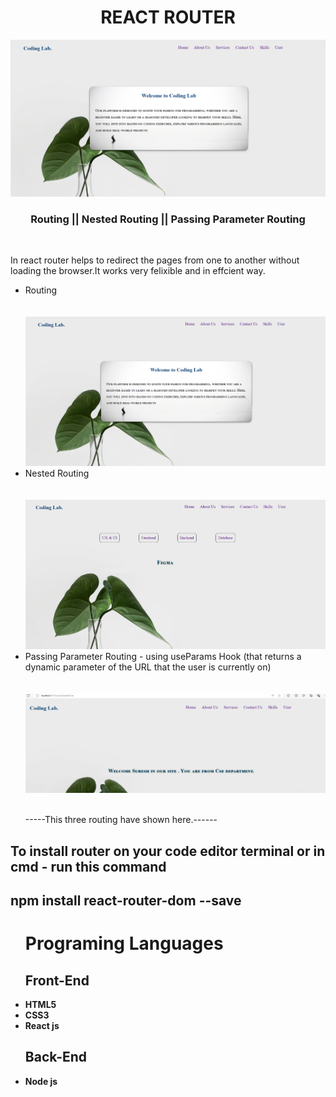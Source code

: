 <h1 align ="center">REACT ROUTER</h1>
<!-- <h2><a href="https://hyperdevil-x.github.io/formvalidation/" target="_blank">Form Link</a></h2> -->
<img src="cover.PNG">
 <h3  align ="center"><b>Routing || Nested Routing || Passing Parameter Routing</b></h3>
 <br>
<p>In react router helps to redirect the pages from one to another without loading the browser.It works very felixible and in effcient way.</p>
<ul>
 <li>Routing</li><br><br>
 <img src="cover.PNG">
 <li>Nested Routing</li><br><br>
 <img src="nested.PNG">
 <li>Passing Parameter Routing - using useParams Hook (that returns a dynamic parameter of the URL that the user is currently on)</li><br><br>
 <img src="params.PNG">
 &nbsp;&nbsp;<p>-----This three routing have shown here.------</p>
</ul>
<h2>To install router on your code editor terminal or in cmd - run this command</h2>
<h2>npm install react-router-dom --save</h2>
<ul>
 <h1><b>Programing Languages<b></h1>
<h2><b>Front-End</b></h2>
<li>HTML5</li>
 <li>CSS3</li>
  <li>React js</li>
</ul>
<ul>
<h2><b> Back-End </b></h2>
 <li>Node js</li>
</ul>

